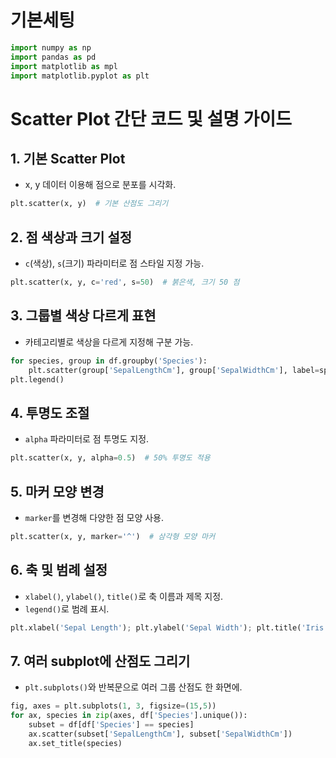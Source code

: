 
# 기본세팅
```python
import numpy as np
import pandas as pd
import matplotlib as mpl
import matplotlib.pyplot as plt
```

# Scatter Plot 간단 코드 및 설명 가이드

## 1. 기본 Scatter Plot

- x, y 데이터 이용해 점으로 분포를 시각화.

```python
plt.scatter(x, y)  # 기본 산점도 그리기
```


## 2. 점 색상과 크기 설정

- `c`(색상), `s`(크기) 파라미터로 점 스타일 지정 가능.

```python
plt.scatter(x, y, c='red', s=50)  # 붉은색, 크기 50 점
```


## 3. 그룹별 색상 다르게 표현

- 카테고리별로 색상을 다르게 지정해 구분 가능.

```python
for species, group in df.groupby('Species'):
    plt.scatter(group['SepalLengthCm'], group['SepalWidthCm'], label=species)
plt.legend()
```


## 4. 투명도 조절

- `alpha` 파라미터로 점 투명도 지정.

```python
plt.scatter(x, y, alpha=0.5)  # 50% 투명도 적용
```


## 5. 마커 모양 변경

- `marker`를 변경해 다양한 점 모양 사용.

```python
plt.scatter(x, y, marker='^')  # 삼각형 모양 마커
```


## 6. 축 및 범례 설정

- `xlabel()`, `ylabel()`, `title()`로 축 이름과 제목 지정.
- `legend()`로 범례 표시.

```python
plt.xlabel('Sepal Length'); plt.ylabel('Sepal Width'); plt.title('Iris Sepal Size'); plt.legend()
```


## 7. 여러 subplot에 산점도 그리기

- `plt.subplots()`와 반복문으로 여러 그룹 산점도 한 화면에.

```python
fig, axes = plt.subplots(1, 3, figsize=(15,5))
for ax, species in zip(axes, df['Species'].unique()):
    subset = df[df['Species'] == species]
    ax.scatter(subset['SepalLengthCm'], subset['SepalWidthCm'])
    ax.set_title(species)
```


